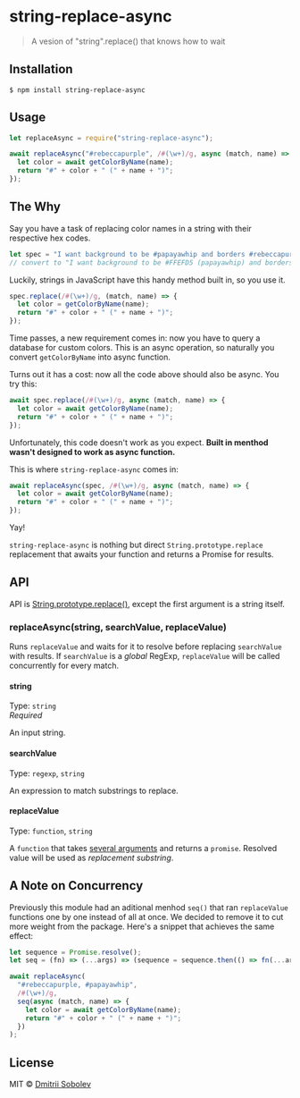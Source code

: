# string-replace-async

> A vesion of "string".replace() that knows how to wait

## Installation

```
$ npm install string-replace-async
```

## Usage

```js
let replaceAsync = require("string-replace-async");

await replaceAsync("#rebeccapurple", /#(\w+)/g, async (match, name) => {
  let color = await getColorByName(name);
  return "#" + color + " (" + name + ")";
});
```

## The Why

Say you have a task of replacing color names in a string with their respective hex codes.

```js
let spec = "I want background to be #papayawhip and borders #rebeccapurple.";
// convert to "I want background to be #FFEFD5 (papayawhip) and borders #663399 (rebeccapurple).";
```

Luckily, strings in JavaScript have this handy method built in, so you use it.

```js
spec.replace(/#(\w+)/g, (match, name) => {
  let color = getColorByName(name);
  return "#" + color + " (" + name + ")";
});
```

Time passes, a new requirement comes in: now you have to query a database for custom colors. This is an async operation, so naturally you convert `getColorByName` into async function.

Turns out it has a cost: now all the code above should also be async. You try this:

```js
await spec.replace(/#(\w+)/g, async (match, name) => {
  let color = await getColorByName(name);
  return "#" + color + " (" + name + ")";
});
```

Unfortunately, this code doesn't work as you expect. **Built in menthod wasn't designed to work as async function.**

This is where `string-replace-async` comes in:

```js
await replaceAsync(spec, /#(\w+)/g, async (match, name) => {
  let color = await getColorByName(name);
  return "#" + color + " (" + name + ")";
});
```

Yay!

`string-replace-async` is nothing but direct `String.prototype.replace` replacement that awaits your function and returns a Promise for results.

## API

API is
[String.prototype.replace()](https://developer.mozilla.org/en-US/docs/Web/JavaScript/Reference/Global_Objects/String/replace), except the first argument is a string itself.

### replaceAsync(string, searchValue, replaceValue)

Runs `replaceValue` and waits for it to resolve before replacing `searchValue`
with results. If `searchValue` is a _global_ RegExp, `replaceValue` will be
called concurrently for every match.

#### string

Type: `string`  
_Required_

An input string.

#### searchValue

Type: `regexp`, `string`

An expression to match substrings to replace.

#### replaceValue

Type: `function`, `string`

A `function` that takes [several arguments](https://developer.mozilla.org/en-US/docs/Web/JavaScript/Reference/Global_Objects/String/replace#Specifying_a_function_as_a_parameter) and returns a `promise`. Resolved value will be used as _replacement substring_.

## A Note on Concurrency

Previously this module had an aditional menhod `seq()` that ran `replaceValue` functions one by one instead of all at once. We decided to remove it to cut more weight from the package. Here's a snippet that achieves the same effect:

```js
let sequence = Promise.resolve();
let seq = (fn) => (...args) => (sequence = sequence.then(() => fn(...args)));

await replaceAsync(
  "#rebeccapurple, #papayawhip",
  /#(\w+)/g,
  seq(async (match, name) => {
    let color = await getColorByName(name);
    return "#" + color + " (" + name + ")";
  })
);
```

## License

MIT © [Dmitrii Sobolev](http://github.com/dsblv)
